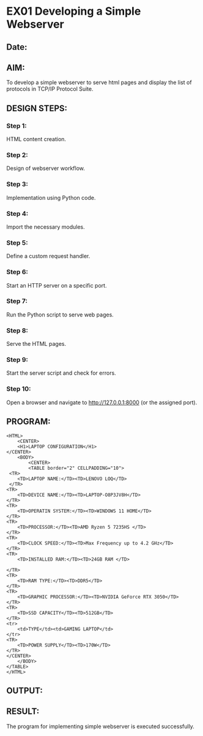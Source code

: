 # EX01 Developing a Simple Webserver
## Date:

## AIM:
To develop a simple webserver to serve html pages and display the list of protocols in TCP/IP Protocol Suite.

## DESIGN STEPS:
### Step 1: 
HTML content creation.

### Step 2:
Design of webserver workflow.

### Step 3:
Implementation using Python code.

### Step 4:
Import the necessary modules.

### Step 5:
Define a custom request handler.

### Step 6:
Start an HTTP server on a specific port.

### Step 7:
Run the Python script to serve web pages.

### Step 8:
Serve the HTML pages.

### Step 9:
Start the server script and check for errors.

### Step 10:
Open a browser and navigate to http://127.0.0.1:8000 (or the assigned port).

## PROGRAM:
```
<HTML>
    <CENTER>
    <H1>LAPTOP CONFIGURATION</H1>
</CENTER>
    <BODY>
        <CENTER>
        <TABLE border="2" CELLPADDING="10">
 <TR>
    <TD>LAPTOP NAME:</TD><TD>LENOVO LOQ</TD>
 </TR>           
<TR>
    <TD>DEVICE NAME:</TD><TD>LAPTOP-O8P3JV8H</TD>
</TR>
<TR>
    <TD>OPERATIN SYSTEM:</TD><TD>WINDOWS 11 HOME</TD>
</TR>
<TR>
    <TD>PROCESSOR:</TD><TD>AMD Ryzen 5 7235HS </TD>
</TR>
<TR>
    <TD>CLOCK SPEED:</TD><TD>Max Frequency up to 4.2 GHz</TD>
</TR>
<TR>
    <TD>INSTALLED RAM:</TD><TD>24GB RAM </TD>

</TR>
<TR>
    <TD>RAM TYPE:</TD><TD>DDR5</TD>
</TR>
<TR>
    <TD>GRAPHIC PROCESSOR:</TD><TD>NVIDIA GeForce RTX 3050</TD>
</TR>
<TR>
    <TD>SSD CAPACITY</TD><TD>512GB</TD>
</TR>
<tr>
    <td>TYPE</td><td>GAMING LAPTOP</td>
</tr>
<TR>
    <TD>POWER SUPPLY</TD><TD>170W</TD>
</TR>
</CENTER>
    </BODY>
</TABLE>
</HTML>
```


## OUTPUT:


## RESULT:
The program for implementing simple webserver is executed successfully.
